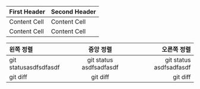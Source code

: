 | First Header  | Second Header |
| ------------- | ------------- |
| Content Cell  | Content Cell  |
| Content Cell  | Content Cell  |

| 왼쪽 정렬 | 중앙 정렬 | 오른쪽 정렬 |
|:---|:---:|---:|
| git statusasdfsdfasdf   | git status asdfsadfasdf   | git status asdfsadfasdf   |
| git diff     | git diff       | git diff      |

